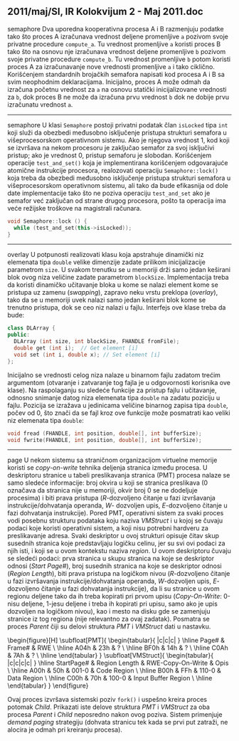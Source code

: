 2011/maj/SI, IR Kolokvijum 2 - Maj 2011.doc
--------------------------------------------------------------------------------
semaphore
Dva uporedna kooperativna procesa A i B razmenjuju podatke tako što proces A izračunava
vrednost deljene promenljive `a` pozivom svoje privatne procedure `compute_a`. Tu vrednost
promenljive `a` koristi proces B tako što na osnovu nje izračunava vrednost deljene
promenljive `b` pozivom svoje privatne procedure `compute_b`.  Tu vrednost promenljive `b`
potom koristi proces A za izračunavanje nove vrednosti promenljive `a` i tako ciklično.
Korišćenjem standardnih brojačkih semafora napisati kod procesa A i B sa svim neophodnim
deklaracijama. Inicijalno, proces A može odmah da izračuna početnu vrednost za `a` na osnovu
statički inicijalizovane vrednosti za `b`, dok proces B ne može da izračuna prvu vrednost `b` dok
ne dobije prvu izračunatu vrednost `a`.

--------------------------------------------------------------------------------
semaphore
U klasi `Semaphore` postoji privatni podatak član `isLocked` tipa `int` koji služi da obezbedi
međusobno isključenje pristupa strukturi semafora u višeprocesorskom operativnom sistemu.
Ako je njegova vrednost 1, kod koji se izvršava na nekom procesoru je zaključao semafor za
svoj isključivi pristup; ako je vrednost 0, pristup semaforu je slobodan. Korišćenjem operacije
`test_and_set()` koja je implementirana korišćenjem odgovarajuće atomične instrukcije
procesora,  realozovati operaciju `Semaphore::lock()` koja treba da obezbedi međusobno
isključenje pristupa strukturi semafora u višeprocesorskom operativnom sistemu, ali tako da
bude efikasnija od dole date implementacije tako što ne poziva operaciju `test_and_set` ako
je semafor već zaključan od strane drugog procesora, pošto ta operacija ima veće režijske
troškove na magistrali računara.
```cpp
void Semaphore::lock () {
  while (test_and_set(this->isLocked));
}
```

--------------------------------------------------------------------------------
overlay
U potpunosti realizovati klasu koja apstrahuje dinamički niz elemenata tipa `double` velike
dimenzije zadate prilikom inicijalizacije parametrom `size`. U svakom trenutku se u memoriji
drži samo jedan keširani blok ovog niza veličine zadate parametrom `blockSize`.
Implementacija treba da koristi dinamičko učitavanje bloka u kome se nalazi element kome se
pristupa uz zamenu (*swapping*), zapravo neku vrstu preklopa (*overlay*), tako da se u memoriji
uvek nalazi samo jedan keširani blok kome se trenutno pristupa, dok se ceo niz nalazi u fajlu.
Interfejs ove klase treba da bude:
```cpp
class DLArray {
public:
  DLArray (int size, int blockSize, FHANDLE fromFile);
  double get (int i);  // Get element [i]
  void set (int i, double x); // Set element [i]
};
```
Inicijalno se vrednosti celog niza nalaze u binarnom fajlu zadatom trećim argumentom
(otvaranje i zatvaranje tog fajla je u odgovornosti korisnika ove klase). Na raspolaganju su
sledeće funkcije za pristup fajlu i učitavanje, odnosno snimanje datog niza elemenata tipa
`double` na zadatu poziciju u fajlu. Pozicija se izražava u jedinicama veličine binarnog zapisa
tipa `double`, počev od 0, što znači da se fajl kroz ove funkcije može posmatrati kao veliki niz
elemenata tipa `double`:
```cpp
void fread (FHANDLE, int position, double[], int bufferSize);
void fwrite(FHANDLE, int position, double[], int bufferSize);
```

--------------------------------------------------------------------------------
page
U nekom sistemu sa straničnom organizacijom virtuelne memorije koristi se *copy-on-write*
tehnika deljenja stranica između procesa. U deskriptoru stranice u tabeli preslikavanja stranica
(PMT) procesa nalaze se samo sledeće informacije: broj okvira u koji se stranica preslikava (0
označava da stranica nije u memoriji, okvir broj 0 se ne dodeljuje procesima) i biti prava
pristupa (*R*-dozvoljeno čitanje u fazi izvršavanja instrukcije/dohvatanja operanda, *W*-
dozvoljen upis, *E*-dozvoljeno čitanje u fazi dohvatanja instrukcije). Pored PMT, operativni
sistem za svaki proces vodi posebnu strukturu podataka koju naziva *VMStruct* i u kojoj se
čuvaju podaci koje koristi operativni sistem, a koji nisu potrebni hardveru za preslikavanje
adresa.  Svaki deskriptor u ovoj strukturi opisuje čitav skup susednih stranica koje
predstavljaju logičku celinu, jer su svi ovi podaci za njih isti, i koji se u ovom kontekstu
naziva *region*. U ovom deskriptoru čuvaju se sledeći podaci: prva stranica u skupu stranica na
koje se deskriptor odnosi (*Start Page\#*), broj susednih stranica na koje se deskriptor odnosi
(*Region Length*),  biti prava pristupa na logičkom nivou (*R*-dozvoljeno čitanje u fazi
izvršavanja instrukcije/dohvatanja operanda, *W*-dozvoljen upis, *E*-dozvoljeno čitanje u fazi
dohvatanja instrukcije), da li su stranice u ovom regionu deljene tako da ih treba kopirati pri
prvom upisu (*Copy-On-Write*: 0-nisu deljene, 1-jesu deljene i treba ih kopirati pri upisu, samo
ako je upis dozvoljen na logičkom nivou), kao i mesto na disku gde se zamenjuju stranice iz
tog regiona (nije relevantno za ovaj zadatak).  Posmatra se proces *Parent* čiji su delovi
struktura *PMT* i *VMStruct* dati u nastavku.

\begin{figure}[H]
\subfloat[PMT]{
\begin{tabular}{ |c|c|c| }
\hline
Page\# & Frame\# & RWE \\
\hline
A04h & 23h & ? \\
\hline
BF0h & 14h & ? \\
\hline
C0Ah & 7Ah & ? \\
\hline
\end{tabular}
}
\subfloat[VMStruct]{
\begin{tabular}{ |c|c|c|c| }
\hline
StartPage\# & Region Length & RWE-Copy-On-Write & Opis \\
\hline
A00h & 50h & 001-0 & Code Region \\
\hline
B00h & FFh & 110-0 & Data Region \\
\hline
C00h & 70h & 100-0 & Input Buffer Region \\
\hline
\end{tabular}
}
\end{figure}

Ovaj proces izvršava sistemski poziv `fork()` i uspešno kreira proces potomak *Child*. Prikazati
iste delove struktura *PMT* i *VMStruct* za oba procesa *Parent* i *Child* neposredno nakon ovog
poziva. Sistem primenjuje *demand paging* strategiju (dohvata stranicu tek kada se prvi put
zatraži, ne alocira je odmah pri kreiranju procesa).
